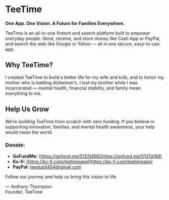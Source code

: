 # TeeTime

**One App. One Vision. A Future for Families Everywhere.**

TeeTime is an all-in-one fintech and search platform built to empower everyday people. Send, receive, and store money like Cash App or PayPal, and search the web like Google or Yahoo — all in one secure, easy-to-use app.

## Why TeeTime?

I created TeeTime to build a better life for my wife and kids, and to honor my mother who is battling Alzheimer’s. I lost my brother while I was incarcerated — mental health, financial stability, and family mean everything to me.

## Help Us Grow

We’re building TeeTime from scratch with zero funding. If you believe in supporting innovation, families, and mental health awareness, your help would mean the world.

### Donate:
- **GoFundMe:** [https://gofund.me/5137a168](https://gofund.me/5137a168)
- **Ko-fi:** [https://ko-fi.com/teetimeapp](https://ko-fi.com/teetimeapp)
- **PayPal:** [teedup5454@gmail.com](mailto:teedup5454@gmail.com)

Follow our journey and help us bring this vision to life.

— Anthony Thompson  
Founder, TeeTime
